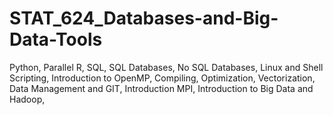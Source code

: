 # STAT_624_Databases-and-Big-Data-Tools
Python, Parallel R, SQL, SQL Databases, No SQL Databases, Linux and Shell Scripting, Introduction to OpenMP, Compiling, Optimization, Vectorization, Data Management and GIT, Introduction MPI, Introduction to Big Data and Hadoop, 
